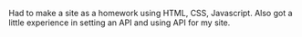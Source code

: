 Had to make a site as a homework using HTML, CSS, Javascript. Also got a little experience in setting an API and using API for my site.
